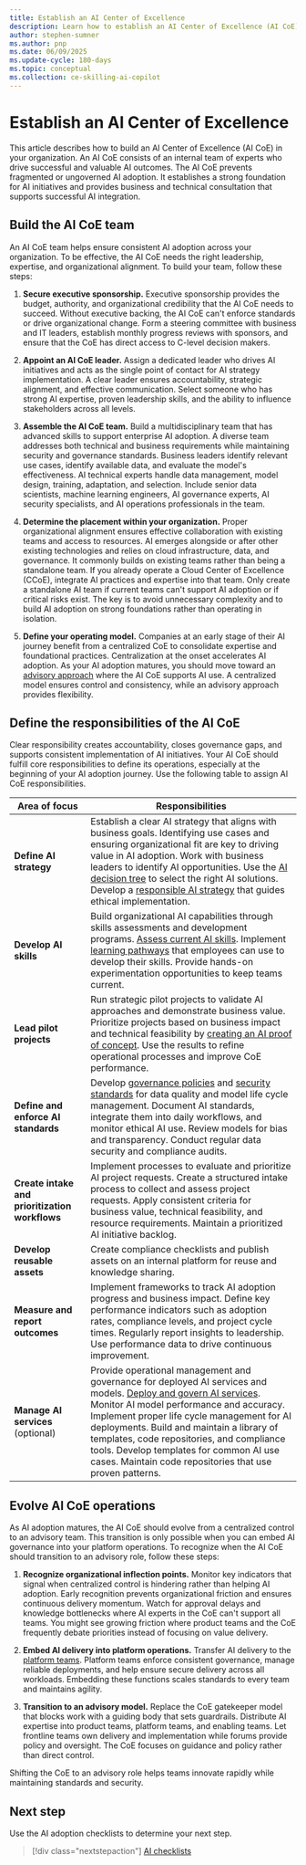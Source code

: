 ```yaml
---
title: Establish an AI Center of Excellence
description: Learn how to establish an AI Center of Excellence (AI CoE), an internal team of experts who drive AI adoption on Azure in your organization.
author: stephen-sumner
ms.author: pnp
ms.date: 06/09/2025
ms.update-cycle: 180-days
ms.topic: conceptual
ms.collection: ce-skilling-ai-copilot
---
```


# Establish an AI Center of Excellence

This article describes how to build an AI Center of Excellence (AI CoE) in your organization. An AI CoE consists of an internal team of experts who drive successful and valuable AI outcomes. The AI CoE prevents fragmented or ungoverned AI adoption. It establishes a strong foundation for AI initiatives and provides business and technical consultation that supports successful AI integration.

## Build the AI CoE team

An AI CoE team helps ensure consistent AI adoption across your organization. To be effective, the AI CoE needs the right leadership, expertise, and organizational alignment. To build your team, follow these steps:

1. **Secure executive sponsorship.** Executive sponsorship provides the budget, authority, and organizational credibility that the AI CoE needs to succeed. Without executive backing, the AI CoE can't enforce standards or drive organizational change. Form a steering committee with business and IT leaders, establish monthly progress reviews with sponsors, and ensure that the CoE has direct access to C-level decision makers.

1. **Appoint an AI CoE leader.** Assign a dedicated leader who drives AI initiatives and acts as the single point of contact for AI strategy implementation. A clear leader ensures accountability, strategic alignment, and effective communication. Select someone who has strong AI expertise, proven leadership skills, and the ability to influence stakeholders across all levels.

1. **Assemble the AI CoE team.** Build a multidisciplinary team that has advanced skills to support enterprise AI adoption. A diverse team addresses both technical and business requirements while maintaining security and governance standards. Business leaders identify relevant use cases, identify available data, and evaluate the model's effectiveness. AI technical experts handle data management, model design, training, adaptation, and selection. Include senior data scientists, machine learning engineers, AI governance experts, AI security specialists, and AI operations professionals in the team.

1. **Determine the placement within your organization.** Proper organizational alignment ensures effective collaboration with existing teams and access to resources. AI emerges alongside or after other existing technologies and relies on cloud infrastructure, data, and governance. It commonly builds on existing teams rather than being a standalone team. If you already operate a Cloud Center of Excellence (CCoE), integrate AI practices and expertise into that team. Only create a standalone AI team if current teams can't support AI adoption or if critical risks exist. The key is to avoid unnecessary complexity and to build AI adoption on strong foundations rather than operating in isolation.

1. **Define your operating model.** Companies at an early stage of their AI journey benefit from a centralized CoE to consolidate expertise and foundational practices. Centralization at the onset accelerates AI adoption. As your AI adoption matures, you should move toward an [advisory approach](#evolve-ai-coe-operations) where the AI CoE supports AI use. A centralized model ensures control and consistency, while an advisory approach provides flexibility.

## Define the responsibilities of the AI CoE

Clear responsibility creates accountability, closes governance gaps, and supports consistent implementation of AI initiatives. Your AI CoE should fulfill core responsibilities to define its operations, especially at the beginning of your AI adoption journey. Use the following table to assign AI CoE responsibilities.

| Area of focus | Responsibilities |
|---------------|------------------|
| **Define AI strategy** | Establish a clear AI strategy that aligns with business goals. Identifying use cases and ensuring organizational fit are key to driving value in AI adoption. Work with business leaders to identify AI opportunities. Use the [AI decision tree](./strategy.md#define-an-ai-technology-strategy) to select the right AI solutions. Develop a [responsible AI strategy](./strategy.md#develop-a-responsible-ai-strategy) that guides ethical implementation. |
| **Develop AI skills** | Build organizational AI capabilities through skills assessments and development programs. [Assess current AI skills](./plan.md#assess-ai-skills). Implement [learning pathways](./plan.md#acquire-ai-skills) that employees can use to develop their skills. Provide hands-on experimentation opportunities to keep teams current. |
| **Lead pilot projects** | Run strategic pilot projects to validate AI approaches and demonstrate business value. Prioritize projects based on business impact and technical feasibility by [creating an AI proof of concept](./plan.md#validate-concepts-through-proof-of-concepts). Use the results to refine operational processes and improve CoE performance. |
| **Define and enforce AI standards** | Develop [governance policies](./govern.md) and [security standards](./secure.md) for data quality and model life cycle management. Document AI standards, integrate them into daily workflows, and monitor ethical AI use. Review models for bias and transparency. Conduct regular data security and compliance audits. |
| **Create intake and prioritization workflows** | Implement processes to evaluate and prioritize AI project requests. Create a structured intake process to collect and assess project requests. Apply consistent criteria for business value, technical feasibility, and resource requirements. Maintain a prioritized AI initiative backlog. |
| **Develop reusable assets** | Create compliance checklists and publish assets on an internal platform for reuse and knowledge sharing. |
| **Measure and report outcomes** | Implement frameworks to track AI adoption progress and business impact. Define key performance indicators such as adoption rates, compliance levels, and project cycle times. Regularly report insights to leadership. Use performance data to drive continuous improvement. |
| **Manage AI services** (optional) | Provide operational management and governance for deployed AI services and models. [Deploy and govern AI services](./manage.md#manage-ai-deployment). Monitor AI model performance and accuracy. Implement proper life cycle management for AI deployments. Build and maintain a library of templates, code repositories, and compliance tools. Develop templates for common AI use cases. Maintain code repositories that use proven patterns. |

## Evolve AI CoE operations

As AI adoption matures, the AI CoE should evolve from a centralized control to an advisory team. This transition is only possible when you can embed AI governance into your platform operations. To recognize when the AI CoE should transition to an advisory role, follow these steps:

1. **Recognize organizational inflection points.** Monitor key indicators that signal when centralized control is hindering rather than helping AI adoption. Early recognition prevents organizational friction and ensures continuous delivery momentum. Watch for approval delays and knowledge bottlenecks where AI experts in the CoE can't support all teams. You might see growing friction where product teams and the CoE frequently debate priorities instead of focusing on value delivery.

1. **Embed AI delivery into platform operations.** Transfer AI delivery to the [platform teams](../../strategy/prepare-organizational-alignment.md#understand-your-operating-models-readiness-for-cloud). Platform teams enforce consistent governance, manage reliable deployments, and help ensure secure delivery across all workloads. Embedding these functions scales standards to every team and maintains agility.

1. **Transition to an advisory model.** Replace the CoE gatekeeper model that blocks work with a guiding body that sets guardrails. Distribute AI expertise into product teams, platform teams, and enabling teams. Let frontline teams own delivery and implementation while forums provide policy and oversight. The CoE focuses on guidance and policy rather than direct control.

Shifting the CoE to an advisory role helps teams innovate rapidly while maintaining standards and security.

## Next step

Use the AI adoption checklists to determine your next step.

> [!div class="nextstepaction"]
> [AI checklists](index.md#ai-checklists)
